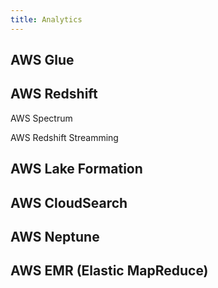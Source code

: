 ```yaml
---
title: Analytics
---
```


## AWS Glue

## AWS Redshift

AWS Spectrum

AWS Redshift Streamming

## AWS Lake Formation

## AWS CloudSearch

## AWS Neptune

## AWS EMR (Elastic MapReduce)